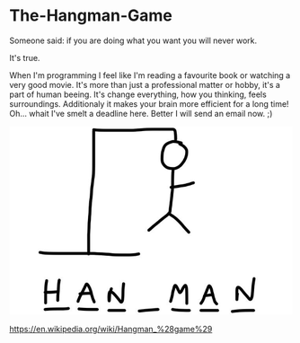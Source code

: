 # The-Hangman-Game

Someone said: if you are doing what you want you will never work. 

It's true. 

When I'm programming I feel like I'm reading a favourite book or watching a very good movie. It's more than just a professional matter or hobby, it's a part of human beeing. It's change everything, how you thinking, feels surroundings. Additionaly it makes your brain more efficient for a long time! Oh... whait I've smelt a deadline here. Better I will send an email now. ;)

![Hangman Image](/img/Hangman.jpg "Hangman")

https://en.wikipedia.org/wiki/Hangman_%28game%29
